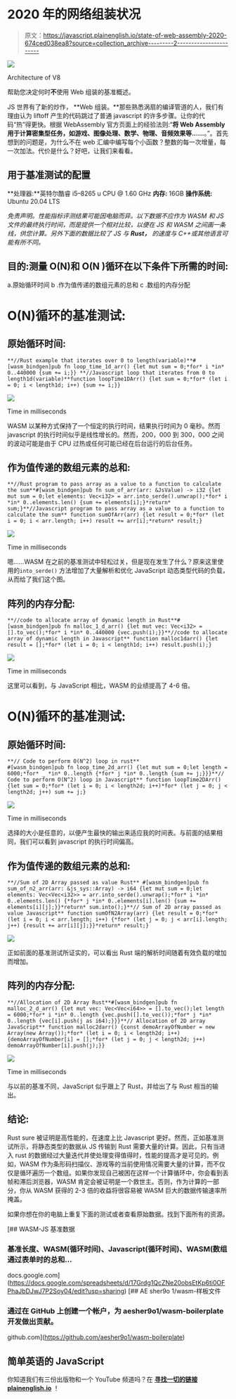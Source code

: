 # 2020 年的网络组装状况

> 原文：<https://javascript.plainenglish.io/state-of-web-assembly-2020-674ced038ea8?source=collection_archive---------2----------------------->

![](img/0b74343584e8163fb4a853e5eecd0998.png)

Architecture of V8

帮助您决定何时**不**使用 Web 组装的基准概述。

JS 世界有了新的炒作， **Web 组装。**那些熟悉涡扇的编译管道的人，我们有理由认为 liftoff 产生的代码跳过了普通 javascript 的许多步骤。让你的代码“热”得更快。根据 WebAssembly 官方页面上的经验法则:“**将 Web Assembly 用于计算密集型任务，如游戏、图像处理、数学、物理、音频效果等……**。”。首先想到的问题是，为什么不在 web 汇编中编写每个小函数？整数的每一次增量，每一次加法。代价是什么？好吧，让我们来看看。

## 用于基准测试的配置

**处理器:**英特尔酷睿 i5–8265 u CPU @ 1.60 GHz
**内存:** 16GB
**操作系统:** Ubuntu 20.04 LTS

*免责声明。性能指标评测结果可能因电脑而异。以下数据不应作为 WASM 和 JS 文件的最终执行时间，而是提供一个相对比较，以便在 JS 和 WASM 之间画一条线，供您计算。另外下面的数据比较了 JS 与* ***Rust，*** *的速度与 C++或其他语言可能有所不同。*

## **目的:测量 O(N)和 O(N** **)循环在以下条件下所需的时间:**

a.原始循环时间
b .作为值传递的数组元素的总和
c .数组的内存分配

# O(N)循环的基准测试:

## 原始循环时间:

```
**//Rust example that iterates over 0 to length(variable)**#[wasm_bindgen]pub fn loop_time_1d_arr() {let mut sum = 0;*for* i *in* 0..440000 {sum += i;}} **//Javascript loop that iterates from 0 to length1d(variable)**function loopTime1DArr() {let sum = 0;*for* (let i = 0; i < length1d; i++) {sum += i;}}
```

![](img/d7fc2d45412513f64ad0f95b4b608dae.png)

Time in milliseconds

WASM 以某种方式保持了一个恒定的执行时间，结果执行时间为 0 毫秒。然而 javascript 的执行时间似乎是线性增长的。然而，200，000 到 300，000 之间的波动可能是由于 CPU 过热或任何可能已经在后台运行的后台任务。

## 作为值传递的数组元素的总和:

```
**//Rust program to pass array as a value to a function to calculate the sum**#[wasm_bindgen]pub fn sum_of_arr(arr: &JsValue) -> i32 {let mut sum = 0;let elements: Vec<i32> = arr.into_serde().unwrap();*for* i *in* 0..elements.len() {sum += elements[i];}*return* sum;}**//Javascript program to pass array as a value to a function to calculate the sum** function sumOfArr(arr) {let result = 0;*for* (let i = 0; i < arr.length; i++) result += arr[i];*return* result;}
```

![](img/34a7c55981320a02ec2777b343e9b73a.png)

Time in milliseconds

嗯……WASM 在之前的基准测试中轻松过关，但是现在发生了什么？原来这里使用的`into_serde()` 方法增加了大量解析和优化 JavaScript 动态类型代码的负载，从而给了我们这个图。

## 阵列的内存分配:

```
**//code to allocate array of dynamic length in Rust**#[wasm_bindgen]pub fn malloc_1_d_arr() {let mut vec: Vec<i32> = [].to_vec();*for* i *in* 0..440000 {vec.push(i);}}**//code to allocate array of dynamic length in Javascript** function malloc1darr() {let result = [];*for* (let i = 0; i < length1d; i++) result.push(i);}
```

![](img/435011979dadb97506f7f8e9faf6618c.png)

Time in milliseconds

这里可以看到，与 JavaScript 相比，WASM 的业绩提高了 4-6 倍。

# O(N)循环的基准测试:

## 原始循环时间:

```
**// Code to perform O(N^2) loop in rust**
#[wasm_bindgen]pub fn loop_time_2d_arr() {let mut sum = 0;let length = 6000;*for* _ *in* 0..length {*for* j *in* 0..length {sum += j;}}}**// Code to perform O(N^2) loop in Javascript** function loopTime2DArr() {let sum = 0;*for* (let i = 0; i < length2d; i++)*for* (let j = 0; j < length2d; j++) sum += j;}
```

![](img/621d993cd42fe5702384181837b30e03.png)

Time in milliseconds

选择的大小是任意的，以便产生最快的输出来适应我的时间表。与前面的结果相同，我们可以看到 javascript 的执行时间偏高。

## 作为值传递的数组元素的总和:

```
**//Sum of 2D Array passed as value Rust** #[wasm_bindgen]pub fn sum_of_n2_arr(arr: &js_sys::Array) -> i64 {let mut sum = 0;let elements: Vec<Vec<i32>> = arr.into_serde().unwrap();*for* i *in* 0..elements.len() {*for* j *in* 0..elements[i].len() {sum += elements[i][j];}}*return* sum.into();}**// Sum of 2D array passed as value Javascript** function sumOfN2Array(arr) {let result = 0;*for* (let i = 0; i < arr.length; i++) {*for* (let j = 0; j < arr[i].length; j++) {result += arr[i][j];}}*return* result;}
```

![](img/fc25cd4c567ffdb5258ee61b7c1d134a.png)

正如前面的基准测试所证实的，可以看出 Rust 端的解析时间随着有效负载的增加而增加。

## 阵列的内存分配:

```
**//Allocation of 2D Array Rust**#[wasm_bindgen]pub fn malloc_2_d_arr() {let mut vec: Vec<Vec<i64>> = [].to_vec();let length = 6000;*for* i *in* 0..length {vec.push([].to_vec());*for* j *in* 0..length {vec[i].push(j as i64);}}}**// Allocation of 2D array JavaScript** function malloc2darr() {const demoArrayOfNumber = new Array(new Array());*for* (let i = 0; i < length2d; i++) {demoArrayOfNumber[i] = [];*for* (let j = 0; j < length2d; j++) demoArrayOfNumber[i].push(j);}}
```

![](img/3a2f982008006d7583fce1b9e833a356.png)

Time in milliseconds

与以前的基准不同，JavaScript 似乎跟上了 Rust，并给出了与 Rust 相当的输出。

## 结论:

Rust sure 被证明是高性能的，在速度上比 Javascript 更好。然而，正如基准测试所示，将静态类型的数据从 JS 传输到 Rust 需要大量的计算。因此，只有当进入 rust 的数据经过大量迭代并使处理变得值得时，性能的提高才是可见的。例如，WASM 作为条形码扫描仪、游戏等的当前使用情况需要大量的计算，而不仅仅是循环遍历一个数组。如果你发现自己被困在这样一个计算循环中，你会看到丢帧和滞后浏览器，WASM 肯定会被证明是一个救世主。否则，作为计算的一部分，你从 WASM 获得的 2-3 倍的收益将很容易被 WASM 巨大的数据传输速率所掩盖。

如果你想在你的电脑上重复下面的测试或者查看原始数据。找到下面所有的资源。

[](https://docs.google.com/spreadsheets/d/17Grdg1QcZNe20obsEtKp6ti0OFPhaJbDJwJ7P2Soy04/edit?usp=sharing) [## WASM-JS 基准数据

### 基准长度、WASM(循环时间)、Javascript(循环时间)、WASM(数组通过表单时的总和…

docs.google.com](https://docs.google.com/spreadsheets/d/17Grdg1QcZNe20obsEtKp6ti0OFPhaJbDJwJ7P2Soy04/edit?usp=sharing) [](https://github.com/aesher9o1/wasm-boilerplate) [## AE sher9o 1/wasm-样板文件

### 通过在 GitHub 上创建一个帐户，为 aesher9o1/wasm-boilerplate 开发做出贡献。

github.com](https://github.com/aesher9o1/wasm-boilerplate) 

## 简单英语的 JavaScript

你知道我们有三份出版物和一个 YouTube 频道吗？在 [**寻找一切的链接 plainenglish.io**](https://plainenglish.io/) ！